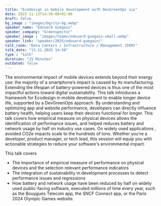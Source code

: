```yaml
---
title: "Ecodesign in mobile development with DevGreenOps 🇬🇧"
date: 2025-11-13T14:50:00+01:00
draft: false
bg_image : "images/bg/cta-bg.webp"
speaker_name: "Edouard Guégain"
speaker_company: "Greenspector"
speaker_image : "images/teams/edouard-guegain-small.webp"
speaker_link: "speaker/2025/edouard-guegain/"
talk_room: "Data Centers / Infrastructure / Management (DIM)"
talk_date: "13.11.2025 14:50"
type : "talk"
duration: "25 Minutes"
outdated: false
---
```


The environmental impact of mobile devices extends beyond their energy use: the majority of a smartphone’s impact is caused by its manufacturing. Extending the lifespan of battery-powered devices is thus one of the most impactful actions toward digital sustainability.
This talk introduces a framework for Ecodesign in mobile development to enable longer device life, supported by a DevGreenOps approach. By understanding and optimizing app and website performance, developers can directly influence battery health, helping users keep their devices functional for longer.
This talk covers how empirical measure on physical devices allows the identification of performance issues, and helped reduces battery and network usage by half on industry use cases. On widely used applications , avoided CO2e impacts scale to the hundreds of tons.
Whether you're a developer, product manager, or tech lead, this session will equip you with actionable strategies to reduce your software's environmental impact.

This talk covers
- The importance of empirical measure of performance on physical devices and the selection relevant performance indicators
- The integration of sustainability in development processes to detect performance issues and regressions
- How battery and network usage have been reduced by half on widely used public-facing software, executed millions of time every year, such as the Bouygues Telecom app, the SNCF Connect app, or the Paris 2024 Olympic Games website.
